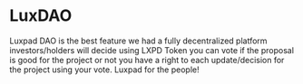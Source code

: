 # LuxDAO

Luxpad DAO is the best feature we had a fully decentralized platform investors/holders will decide using LXPD Token you can vote if the proposal is good for the project or not you have a right to each update/decision for the project using your vote.  Luxpad for the people!
